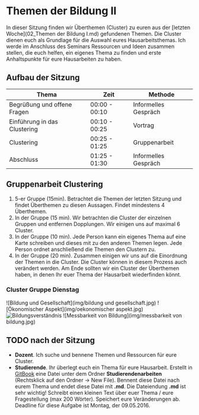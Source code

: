 # Themen der Bildung II

In dieser Sitzung finden wir Überthemen (Cluster) zu euren aus der [letzten Woche](02_Themen der Bildung I.md) gefundenen Themen. Die Cluster dienen euch als Grundlage für die Auswahl eures Hausarbeitsthemas. Ich werde im Anschluss des Seminars Ressourcen und Ideen zusammen stellen, die euch helfen, ein eigenes Thema zu finden und erste Anhaltspunkte für eure Hausarbeiten zu haben.


## Aufbau der Sitzung

| Thema		| Zeit		 |  Methode		|
| ---- 		| ----- | --- |
| Begrüßung und offene Fragen | 00:00 - 00:10 | Informelles Gespräch |
| Einführung in das Clustering | 00:10 - 00:25 | Vortrag |
| Clustering | 00:25 - 01:25 | Gruppenarbeit |
| Abschluss | 01:25 - 01:30 | Informelles Gespräch |


## Gruppenarbeit Clustering

1. 5-er Gruppe (15min). Betrachtet die Themen der letzten Sitzung und findet Überthemen zu diesen Aussagen. Findet mindestens 4 Überthemen.
2. In der Gruppe (15 min). Wir betrachten die Cluster der einzelnen Gruppen und entfernen Dopplungen. Wir einigen uns auf maximal 6 Cluster.
3. In der Gruppe (10 min). Jede Person kann ein eigenes Thema auf eine Karte schreiben und dieses mit zu den anderen Themen legen. Jede Person ordnet anschließend die Themen den Clustern zu. 
4. In der Gruppe (20 min). Zusammen einigen wir uns auf die Einordnung der Themen in die Cluster. Die Cluster können in diesem Prozess auch verändert werden. Am Ende sollten wir ein Cluster der Überthemen haben, in denen Ihr euer Thema der Hausarbeit wiederfinden könnt.

### Cluster Gruppe Dienstag

![Bildung und Gesellschaft](img/bildung und gesellschaft.jpg)
![Ökonomischer Aspekt](img/oekonomischer aspekt.jpg)
![Bildungsverständnis](img/bildungsverständnis.jpg)
![Messbarkeit von Bildung](img/messbarkeit von bildung.jpg)

<!--* Bildungsverständnis
	* Singapur vs. Finnland. Wer gewinnt?
	* Schüler sollen selbst entscheiden, was sie lernen.
	* Besonderheit des finnishcen Schulsystems
	* Der Lehrerberuf als gestalterischen, reflexiven Prozess.
	* Wissensvermittlung vs. Persönlichkeitsentwicklung?!
	* "Waking them up". Weg vom klassischen Einschätzungen / Regulation hin zum freien Denken, Soft Skills, ...
	* Ruhig gestellte Fließbandabfertigung oder kreative Individuen?
	* BNE - Bildung für nachhaltige Entwicklung
	* Transfer eines etablierten Bildungssystems auf andere Länder möglich?
	* Was ist Bildung. Was sind Ziele von Bildung?
	* Persönliche Entwicklung > Effizient
	* Standardisierung vs. Individualität
	* Schulwissen im Vergleich zu echt notwendigem Lebenswissen
	* Schule als Lebens - & Erfahrungsraum
* Bildung und Gesellschaft
	* politischer Kontext von Bildungssystemen (Demokratie), Chancen / Risiken / Grenzen /, soziale Gerechtigkeit-->

## TODO nach der Sitzung

* **Dozent**. Ich suche und bennene Themen und Ressourcen für eure Cluster. 
* **Studierende**. Ihr überlegt euch ein Thema für eure Hausarbeit. Erstellt in [GitBook](https://www.gitbook.com/book/ch-bu/seminar-bildungssysteme-2016/detailst) eine Datei unter dem Ordner **Studierendenarbeiten** (Rechtsklick auf den Ordner -> New File). Bennent diese Datei nach eurem Thema und endet diese Datei mit **.md**. Die Dateiendung **.md** ist sehr wichtig! Schreibt einen kleinen Text über euer Thema / eure Fragestellung (max 200 Wörter). Speichert eure Veränderungen ab. Deadline für diese Aufgabe ist Montag, der 09.05.2016.

<!-- 

	Internationale Vergleichsstudien
* Alternativen zu PISA
* Contra PISA
* Pro PISA
* Was ist PISA?
* PISA. Eine zu eingeschränkte Messung?
* OECD. Ist die Qualität der Bildung egal???
* Weltweites Lernen und dessen Assessment
* PISA: Kurzfristige Bildungserfolge vs. langjährige Bildungsänderungen
* Bildungsmonitoring

Funktion von Bildungssystemen
* Ruhig gestellte Fließbandabfertigung oder kreative Individuen?
* Lernen als Bruttoinlandsprodukt
* Weltprobleme gemeinsam lösen durch Bildung
* Persönliche Entwicklung > Effizient
* Wissensvermittlung vs. Persönlichkeitsentwicklung
* Schulsysteme im Vergleich zu "echt notwendigem" Lebenswissen
* Bildung als Ware?
* Schule - Wahre Bildung statt Erziehung
* "Waking them up" Weg von klassischen Einschränkungen / Regulation hin zum freien Denken, Soft Skills,
* Was ist Bildung? Was sind Ziele von Bildung? (Leistung)
* Schule als Normreproduktion
* Schule als Lebens- und Erfahrungsraum
* Sind schulische Institutionen indoktrinierend oder fördern sie auch ausreichend Kreativität?

Bildungssysteme im Vergleich
* Singapur vs. Finnland. Wer gewinnt?
* Aufgliederung des Bildungssystems (länderspezifisch, zeitspezifisch)
* Der Wandel des Schulsystems früher und heute
* Besonderheit des finnischen Schulsystems
* Transfer eines etablierten Bildungssystems auf andere Länder möglich?
* Politischer Kontext von Bildungssystemen (Demokratie). Chancen, Risiken, Grenzen.

Digitalisierung der Bildungssysteme
* Online Weiterbildung (Udacity)
* Deep Learning
* personalisiertes Lernen
* Neue Lehr- und Lernmethoden durch Online Unterricht in Schulen

Probleme und Kritik von und an Bildungssystemen
* Chancengleichheit
* soziale Gerechtigkeit?
* 2-Klassen Bildung
* Standardisierung vs. Individualität
* Heiße Luft (?)
* Stellenwert von Bildung in der Gesellschaft
* Bildung - rentable Investition ohne Garantie auf Karriere

Die Gestaltung des Unterrichts und der Lehrpersonen
* Schüler sollen selbst entscheiden, was sie lernen.
* Der Lehrerberuf als gestalterischen, reflexiven Prozess
* "Teaching is talking, learning is listening"?

Miscallenaous
* Menschenbilder
* Finanzierung und Kosten von Bildung (Costs & Investment)
* Kinder-Uni?
* BNE - Bildung für nachhaltige Entwicklung

-->